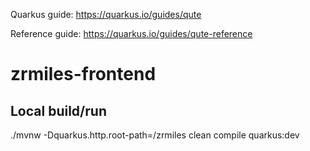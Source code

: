 Quarkus guide: https://quarkus.io/guides/qute

Reference guide: https://quarkus.io/guides/qute-reference
# zrmiles-frontend

## Local build/run
./mvnw -Dquarkus.http.root-path=/zrmiles clean compile quarkus:dev
